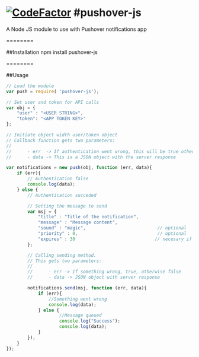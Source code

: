 [![CodeFactor](https://www.codefactor.io/repository/github/danitetus/pushover-js/badge)](https://www.codefactor.io/repository/github/danitetus/pushover-js)
#pushover-js
========

A Node JS module to use with Pushover notifications app

========

##Installation
    npm install pushover-js

========

##Usage
```javascript        
// Load the module
var push = require( 'pushover-js');

// Set user and token for API calls
var obj = {
    "user" : "<USER STRING>",
    "token": "<APP TOKEN KEY>"
};

// Initiate object width user/token object
// Callback function gets two parameters:
//
//      - err  -> If authentication went wrong, this will be true otherwise will be false
//      - data -> This is a JSON object with the server response

var notifications = new push(obj, function (err, data){
    if (err){
        // Authentication false
        console.log(data);
    } else {
        // Authentication succeded

        // Setting the message to send
        var msj = {
            "title" : "Title of the notification",
            "message" : "Message content",
            "sound" : "magic",                           // optional
            "priority" : 0,                              // optional
            "expires" : 30                              // necesary if set priority == 2
        };

        // Calling sending method.
        // This gets two parameters:
        //
        //      - err -> If something wrong, true, otherwise false
        //      - data -> JSON object with server response

        notifications.send(msj, function (err, data){
            if (err){
                //Something went wrong
                console.log(data);
            } else {
                    //Message queued
                    console.log("Success");
                    console.log(data);
            }
        });
    }
});
```

